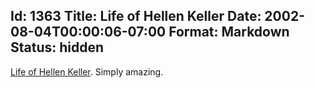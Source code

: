 Id: 1363
Title: Life of Hellen Keller
Date: 2002-08-04T00:00:06-07:00
Format: Markdown
Status: hidden
--------------
[Life of Hellen
Keller](http://www.afb.org/info_document_view.asp?documentid=1351).
Simply amazing.
